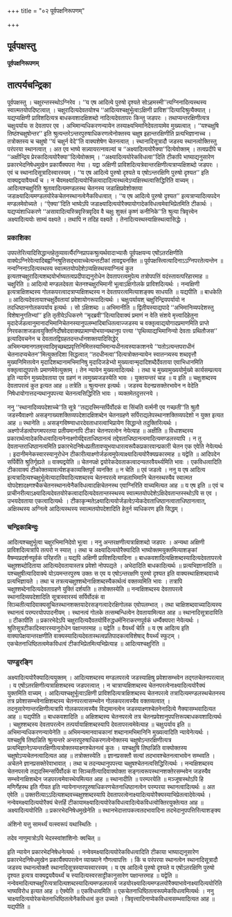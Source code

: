 +++
title = "०२ पूर्वपक्षनिरूपणम्"

+++


## पूर्वपक्षस्तु

**पूर्वपक्षनिरूपणम्**

## **तात्पर्यचन्द्रिका**

पूर्वपक्षस्तु । चक्षुरन्तस्स्थोऽग्निरेव । ‘‘य एष आदित्ये पुरुषो दृश्यते सोऽहमस्मी’’त्यग्निनादित्यस्थस्य स्वात्मतयोपदिष्टत्वात् । चक्षुरादित्यदेवतयोश्च ‘‘आदित्यश्चक्षुर्भूत्वाऽक्षिणी प्राविश’’दित्यादिश्रुत्यैक्यात् । यद्यप्यक्षिणी प्राविशदित्यत्र बाधकवशादक्षिशब्दो नादित्यदेवतापरः किन्तु जडपरः । तथाप्यन्तरक्षिणीत्यत्र चक्षुःपर्यायः स देवतापर एव । अभिमान्यधिकरणन्यायेन तस्याक्ष्यभिमानिदेवतायामेव मुख्यत्वात् । ‘‘यश्चक्षुषि तिष्ठंश्चक्षुषोन्तर’’ इति श्रुत्यन्तरेऽन्तरपुरुषाधिकरणत्वेनोक्तस्य चक्षुष इहान्तरक्षिणीति प्रत्यभिज्ञानाच्च । तत्रोक्तस्य च चक्षुषो ‘‘यं चक्षुर्न वेदे’’ति वाक्यशेषेण चेतनत्वात् । स्थानादिसूत्रादौ जडस्य स्थानत्वोक्तिस्तु परंपरया स्थानत्वात् । अत एव भाष्ये सन्न्यायरत्नावल्यां च ‘‘अक्ष्यादित्ययोरैक्या’’दित्येवोक्तम् । तत्वप्रदीपे च ‘‘अक्षीन्द्रिय प्रेरकादित्ययोरैक्या’’दित्येवोक्तम् । ‘‘अक्ष्यादित्ययोरेकविधत्वा’’दिति टीकापि भाष्याद्यनुसारेण प्रकारभेदनिषेधमुखेन प्रकार्यैक्यपरा नेया । यद्वा अक्षिणी प्राविशदित्यत्रेवान्तरक्षिणीत्यत्राप्यक्षिशब्दो जडपरः । एवं च स्थानादिसूत्रादिस्वारस्यम् । ‘‘य एष आदित्ये पुरुषो दृश्यते य एषोऽन्तरक्षिणि पुरुषो दृश्यत’’ इति वाक्यद्वयावैयर्थ्यं च । न चैवमक्ष्यादित्ययोर्भिन्नत्वादादित्यस्थत्वेऽप्यक्षिस्थत्वासिद्धिरिति वाच्यम् । आदित्यश्चक्षुरिति श्रुतावादित्यमण्डलस्थ चेतनस्य जडाक्षिप्रवेशोक्तया जडाक्ष्यादित्यमण्डलयोरेकचेतनस्थानत्वेनैकविधत्वात् । ‘‘य एष आदित्ये पुरुषो दृश्यत’’ इत्यत्राप्यादित्यपदेन मण्डलमेवोच्यते । ‘‘ऐक्या’’दिति भाष्येऽपि जडाक्ष्यादित्ययोरैक्यायोगादेकविधत्वमेवाभिप्रेतमिति टीकार्थः । यद्यप्यंशाधिकरणे ‘‘असावादित्यस्त्रिवृस्त्रिवृदिव वै चक्षुः शुक्लं कृष्णं कनीनिके’’ति श्रुत्या त्रिवृत्त्वेन अक्ष्यादित्ययोः साम्यं वक्ष्यते । तथापि न तदिह वक्ष्यते । तेनादित्यस्थस्याक्षिस्थत्वासिद्धेः ।

### **प्रकाशिका**

उपपत्तेरित्यादिसिद्धान्तहेतुव्यावर्त्यैरग्निप्रापकश्रुत्यर्थवादाभ्यासैः पूर्वपक्षयन्य एषोंऽतरक्षिणीति वाक्येऽग्निरेवेत्यादिबह्वग्निश्रुतिसद्भावाच्चेत्यन्तटीकां तावद्व्यनक्ति ॥ पूर्वपक्षस्त्वित्यादिनाऽऽग्निपरतेत्यन्तेन ॥ नन्वग्निनाऽदित्यस्थस्य स्वात्मतयोपदेशेऽप्यक्षिस्थस्याग्नित्वं कुत इत्यतश्चक्षुरादित्यशब्दयोर्भाष्यतत्वप्रदीपाद्यनुरोधेन देवतापरत्वमुपेत्य तत्रोपपत्तिं वदंस्तावत्परिहारमाह ॥ चक्षुरिति ॥ आदित्यो मण्डलदेवता चेतनश्चक्षुरभिमानी भूत्वाऽक्षिगोलके प्राविशदित्यर्थः । नन्वक्षिणी इत्यत्राक्षिशब्दस्य गोलकपरत्वादत्राप्यक्षिशब्दस्य न देवतापरत्वमित्याशङ्क्य साधयति ॥ यद्यपीति ॥ बाधकेति ॥ आदित्यदेवतायाश्चक्षुर्देवतायां प्रवेशायोगरूपादित्यर्थः । चक्षुःपर्यायश् चक्षुरिन्द्रियपर्यायो न तदधिष्ठानगोलकपर्याय इत्यर्थः । सो ऽक्षिशब्दः ॥ अभिमानीति ॥ द्वितीयस्याद्यपादे ‘‘अभिमानिव्यपदेशस्तु विशेषानुगतिभ्यां’’ इति तृतीयेऽधिकरणे ‘‘मृदब्रवी’’दित्यादिवाक्यं प्रमाणं न वेति संशये मृत्त्वादिहेतुना मृदादेर्जडत्वानुमानादभिमानिचेतनस्यानुपलम्भादिबाधितत्वाज्जडस्य च वक्तृत्वाद्ययोगादप्रमाणमिति प्राप्ते निरवकाशजडत्वयुक्तिनिर्दोषवेदवाक्यप्रामाण्योभयान्यथानुप पत्त्या ‘‘पृथिव्याद्यभिमानिन्यो देवताः प्रथितौजस’’ इत्यादिवचनेन च देवतातद्विग्रहतदन्तर्धानशक्तयादिसिद्धेर् अभिमन्यमानगतमृत्त्वादिमृच्छब्दप्रवृत्तिनिमित्तस्याभिमान्यधीनत्वस्याकाशनये ‘‘यतोऽत्यन्तपराधीनं चेतनादप्यचेतन’’मित्युक्तदिशा सिद्धत्वात् ‘‘तदधीनत्वा’’दित्यत्रोक्तन्यायेन स्वातन्त्र्यस्य शब्दवृत्तौ मुख्यनिमित्तत्वेन मृदादिशब्दानामभिमानिषु मृदादिजडेभ्यो मुख्यत्वान्मृदादिशब्दैर्देवताया एवाभिधानमिति वक्तृत्वाद्युपपत्तेः प्रमाणमेवेत्युक्तम् । तेन न्यायेन मुख्यत्वादित्यर्थः । तथा च मुख्यामुख्ययोर्मुख्ये कार्यसम्प्रत्यय इति न्यायेन मुख्यदेवताया एव ग्रहणं न त्वमुख्यजडस्येति भावः । युक्तयन्तरं चाह ॥ य इति ॥ चक्षुःशब्दस्य देवतापरत्वं कुत इत्यत आह ॥ तत्रेति ॥ श्रुत्यन्तर इत्यर्थः । जडस्य वेदनप्रसक्तेरभावेन न वेदेति निषेधायोगात्तदन्यथानुपपत्त्या चेतनत्वसिद्धिरिति भावः । व्यक्तमेतदुत्तरनये ।

ननु ‘‘स्थानादिव्यपदेशाच्चे’’ति सूत्रे ‘‘तद्यदस्मिन्सर्पिर्वोदकं वा सिंचति वर्त्मनी एव गच्छती’’ति श्रुतौ जडस्यैवाक्ष्णो असङ्गाख्यशक्तिव्यपदेशादक्षिशब्देन चेतनग्रहणे सर्पिराद्यलेपस्थानशक्तिव्यपदेशो न युक्त इत्यत आह ॥ स्थानेति ॥ असङ्गविष्ण्वाधारदेवताधारत्वाभिप्रायेण सिद्धान्ते तदुक्तिरित्यर्थः । अक्ष्णोर्जडत्वोपगमपरतया प्रतीयमानापि टीका चेतनपरत्वेन नेयेत्याह ॥ अक्षीति ॥ विधाशब्दस्य प्रकारार्थत्वादेकविधत्वादित्यनेनाक्ष्णोर्यद्देवताधिष्ठानत्वं तद्देवताधिष्ठानत्वमादित्यमण्डलस्यापि । न तु देवतान्तराधिष्ठानत्वमिति प्रकारभेदनिषेधप्रतीतावप्युभयाधारत्वरूपैकप्रकारवान्प्रकारी चेतन एक एवेति नेयेत्यर्थः । इदानीमनेकस्वारस्यानुरोधेन टीकारीत्याक्ष्णोर्जडत्वमुपेत्याक्ष्यादित्ययोरैक्यप्रकारमाह ॥ यद्वेति ॥ आदिपदेन सर्पिर्वेति श्रुतिर्गृह्यते ॥ वाक्यद्वयेति ॥ चेतनपक्षे द्वयोरेकदेवताकत्वादन्यतरवैयर्थ्यमिति भावः । एकविधत्वादिति टीकावाक्यं टीकोक्तव्यावर्त्यशङ्काव्यक्तिपूर्वं व्यनक्ति ॥ न चेति ॥ एवं जडत्वे । ननु य एष आदित्य इत्यत्रादित्यश्चक्षुर्भूत्वेत्यादाविवादित्यशब्दस्य चेतनपरत्वे मण्डलाभिमानि चेतनस्थस्यैव स्वात्मत योपदेशादक्ष्णश्चैकचेतनस्थानत्वेनैकविधत्वादक्षिचेतनस्थ एवाग्निरिति वाच्यमित्यत आह ॥ य एष इति ॥ एवं च प्राचीनरीत्याऽक्ष्यादित्यदेवतयोरेकत्वादादित्यदेवतान्तस्स्थस्य स्वात्मतयोपदेशेऽक्षिदेवतान्तस्स्थोऽपि स एव । उभयदेवताया एकत्वादित्यर्थः ।
टीकाकृन्मतेऽक्ष्यादित्ययोर्जडत्वेऽप्येकदेवताधिष्ठानत्वाताधिष्ठानत्वात्, अक्षिस्थस्य अग्नित्वे आदित्यस्थस्य स्वात्मतयोपदेशादिति हेतुर्न व्यधिकरण इति सिद्धम् ।

### **चन्द्रिकाबिन्दुः**

आदित्यश्चक्षुर्भूत्वा चक्षुरभिमानिदेवो भूत्वा । ननु अन्तरक्षणीत्यत्राक्षिशब्दो जडपरः । अन्यथा अक्षिणी प्राविशदित्यत्रापि तत्परो न स्यात् । तथा च अक्ष्यादित्ययोरैक्यादिति भाष्योक्तमयुक्तमित्याशङ्कां वैषम्यप्रदर्शनपूर्वकं परिहरति ॥ यद्यपि अक्षिणी प्राविशदित्यादिना ॥ बाधकवशादित्यक्षिशब्दस्यादित्यदेवतापरत्वे चक्षुश्शब्दोदिताया आदित्यदेवतायास्तत्र प्रवेशो नोपपद्यते । अभेदादिति बाधकादित्यर्थः ॥ प्रत्यभिज्ञानादिति ॥ यश्चक्षुषीत्यादिवाक्ये योऽयमन्तरपुरुष उक्तः स एव य एषोऽन्तरक्षणि पुरुषो दृश्यत इति वाक्यस्थाक्षिशब्दवाच्ये प्रत्यभिज्ञायते । तथा च तत्रत्यचक्षुश्शब्देनाक्षिशब्दस्यैकार्थत्वं वक्तव्यमिति भावः । तत्रापि चक्षुश्शब्देनादित्यदेवताग्रहणे युक्तिं दर्शयति ॥ तत्रोक्तस्येति ॥ नन्वक्षिशब्दस्य देवतापरत्वे स्थानादिव्यपदेशादिति सूत्रास्वारस्यं सर्पिर्वोदकं वा सिञ्चतीत्यादिवाक्यसूचितस्थानशक्तयादेरसङ्गत्वादेरक्षिगोलक एवोपलम्भात् । तथा चाक्षिशब्दवाच्यादित्यस्य स्थानत्वं परम्परयोपपादनीयम् । स्थानत्वं गोलके तत्सम्बन्धित्वेन देवतायामित्यत आह ॥ स्थानादिसूत्रादाविति ॥ टीकापीति ॥ प्रकारभेदेऽपि चक्षुरादित्यदैवतयोर्विरुद्धधर्मनिराकरणपूर्वकं धर्म्यैक्यपरा नेयेत्यर्थः । श्रुतिसूत्रटीकादिस्वारस्यानुरोधेन पक्षान्तरमाह ॥ यद्वेति ॥ वैयर्थ्यं चेति ॥ य एष आदित्य इति वाक्यापेक्षयान्तरक्षणीति वाक्यस्यादित्यदेवतास्थत्वप्रतिपादकत्वविशेषाद् वैयर्थ्यं स्फुटम् । एकचेतनाधिष्ठितत्वमेकविधत्वं टीकाभिप्रेतमित्यभिप्रेत्याह ॥ आदित्यश्चक्षुरिति ॥

### **पाण्डुरङ्गि**

अक्ष्यादित्ययोरैक्यादित्ययुक्तम् । आदित्यशब्दस्य मण्डलपरत्वे जडस्याक्षिषु प्रवेशासम्भवेन तद्गतचेतनपरत्वात् । य एषोंऽतरक्षिणीत्यत्राक्षिशब्दस्य जडपरत्वात् । न चात्राप्यक्षिशब्दस्य चेतनपरत्वेनाक्ष्यादित्ययोरैक्यं युक्तमिति वाच्यम् । आदित्यश्चक्षुर्भूत्वाऽक्षिणी प्राविशदित्यत्राक्षिशब्दस्य चेतनपरत्वे तत्रादित्यमण्डलस्थचेतनस्य तत्र प्रवेशासम्भवेनाक्षिशब्दस्य चेतनपरत्वासम्भवेन गोलकपरत्वस्यैव वक्तव्यत्वात् । तदनुसारेणान्तरक्षिणीत्यत्रापि गोलकपरत्वस्यैव विद्यमानत्वेन जडस्याक्ष्णश्चेतनेनादित्ये नैक्यासम्भवादित्यत आह ॥ यद्यपीति ॥ बाधकवशादिति ॥ अक्षिशब्दस्य चेतनपरत्वे तत्र चेतनप्रवेशानुपपत्तिरूपबाधकवशादित्यर्थः । चक्षुश्शब्दस्य देवतापरत्वेन तत्पर्यायाक्षिशब्दस्यापि देवतापरत्वमेवेत्याह ॥ चक्षुःपर्याय इति ॥ अभिमान्यधिकरणन्यायेनेति ॥ अभिमन्यमानवाचकानां शब्दानामभिमानिनि मुख्यत्वादिति न्यायेनेत्यर्थः । यश्चक्षुषि तिष्ठन्निति श्रुत्यन्तरे अन्तरपुरुषाधिकरणत्वेनोक्तस्य चक्षुषोऽन्तरक्षिणीत्यत्र प्रत्यभिज्ञानेऽप्यन्तरक्षिणीत्यत्रोक्तस्याक्ष्णश्चेतनत्वं कुतः । यश्चक्षुषि तिष्ठन्निति वाक्योक्तस्य चक्षुषोऽप्यचेतनत्वादित्यत आह ॥ तत्रोक्तस्येति ॥ ज्ञानप्रसक्तौ सत्यां तदभावश्चेतनत्वाभावेन सम्भवति । अचेतने ज्ञानप्रसक्तेरेवाभावात् । तथा च तदन्यथानुपपत्त्या चक्षुषश्चेतनत्वसिद्धिरित्यर्थः । नन्वक्षिशब्दस्य चेतनपरत्वे तद्यदस्मिन्सर्पिर्वोदकं वा सिञ्चतीत्यादिवाक्योक्ता सङ्गत्वरूपस्थानशक्तेरसम्भवेन जडस्यैव सम्भवेनाक्षिशब्देन जडपरत्वमेवास्थेयमित्यत आह ॥ स्थानादीति ॥ परम्परयेति ॥ मञ्जूषास्थोऽपि हि मणिर्गेहस्थ इति गीयत इति न्यायेनान्तरपुरुषाधिकरणचेतनाधिष्ठानत्वेन परम्परया स्थानत्वादित्यर्थः ॥ अत एवेति ॥ उक्तरीत्याऽऽदित्यशब्दवच्चक्षुश्शब्दस्यापि देवतापरत्वेनाक्ष्यादित्ययोरैक्यस्याभिप्रेतत्वादेवेत्यर्थः । नन्वेवमक्ष्यादित्ययोरैक्यं चेत्तर्हि टीकायामक्ष्यादित्ययोरेकविधत्वादित्येकविधत्वोक्तिरयुक्तेत्यत आह ॥ अक्ष्यादित्ययोरिति ॥ प्रकारभेदनिषेधमुखेनेति ॥ स्थानभेदात्तापकत्वतदभावादिना तदभेदानुपपत्तिरित्याशङ्क्य

अंशिनो यत्तु सामर्थ्यं यत्स्वरूपं यथास्थितिः ।

तदेव नाणुमात्रोऽपि भेदस्स्वांशांशिनोः क्वचित् ॥

इति न्यायेन प्रकारभेदनिषेधनेत्यर्थः । नन्वेवमक्ष्यादित्ययोरेकविधत्वादिति टीकाया भाष्याद्यनुसारेण प्रकारभेदनिषेधमुखेन प्रकार्यैक्यपरत्वेन व्याख्याने गौणत्वापत्तिः । किं च परंपरया स्थानत्वेन स्थानादिसूत्रादौ जडस्य स्थानत्वोक्तौ स्थानादिसूत्रस्याप्यस्वारस्यम् । य एष आदित्ये पुरुषो दृश्यते य एषोंऽतरक्षिणि पुरुषो दृश्यत इत्यत्र वाक्यद्वयवैयर्थ्यं च स्यादित्यस्वरसाट्टीकानुसारेण पक्षान्तरमाह ॥ यद्वेति ॥ नन्वेवमादित्यश्चक्षुरित्यत्रादित्यशब्दस्यादित्यमण्डलपरत्वे जडयोरक्ष्यादित्यमण्डलयोरैक्याभावेनाक्ष्यादित्ययोरिति भाष्यविरोध इत्यत आह ॥ ऐक्येति ॥ एकविधत्वमिति ॥ एकचेतनाधिष्ठितत्वरूपमेकविधत्वमित्यर्थः । ननु चाक्ष्यादित्ययोरेकचेतनाधिष्ठितत्वेनैकविधत्वं कुत उच्यते । त्रिवृत्त्वादिनाप्येकविधत्वसम्भवादित्यत आह ॥ यद्यपीति ॥

